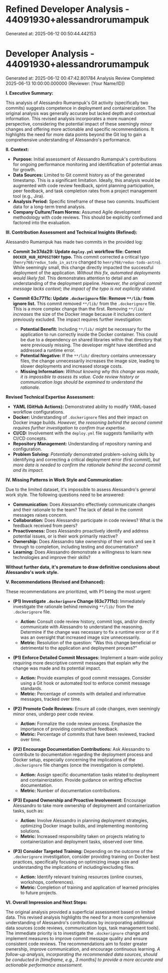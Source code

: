 # Refined Developer Analysis - 44091930+alessandrorumampuk
Generated at: 2025-06-12 00:50:44.442153

# Developer Analysis - 44091930+alessandrorumampuk
Generated at: 2025-06-12 00:47:42.801784
Analysis Review Completed: 2025-06-13 10:00:00.000000 (Reviewer: [Your Name/ID])

**I. Executive Summary:**

This analysis of Alessandro Rumampuk's Git activity (specifically two commits) suggests competence in deployment and containerization. The original analysis was generally accurate but lacked depth and contextual information. This revised analysis incorporates a more nuanced perspective, considering the potential impact of these seemingly minor changes and offering more actionable and specific recommendations. It highlights the need for more data points beyond the Git log to gain a comprehensive understanding of Alessandro's performance.

**II. Context:**

*   **Purpose:** Initial assessment of Alessandro Rumampuk's contributions for ongoing performance monitoring and identification of potential areas for growth.
*   **Data Sources:** Limited to Git commit history as of the generated timestamp.  This is a significant limitation. Ideally, this analysis would be augmented with code review feedback, sprint planning participation, peer feedback, and task completion rates from a project management tool (e.g., Jira).
*   **Analysis Period:** Specific timeframe of these two commits. Insufficient data for a long-term trend analysis.
*   **Company Culture/Team Norms:** Assumed Agile development methodology with code reviews.  This should be explicitly confirmed and factored into the evaluation.

**III. Contribution Assessment and Technical Insights (Refined):**

Alessandro Rumampuk has made two commits in the provided log:

*   **Commit 3e37da29: Update `deploy.yml` workflow file: Correct `DOCKER_HUB_REPOSITORY` typo.** This commit corrected a critical typo (`henry768/redux_todo_in_astro` changed to `henry768/redux-todo-astro`). While seemingly small, this change directly impacted the successful deployment of the application.  *Without this fix, automated deployments would likely fail.*  This demonstrates attention to detail and an understanding of the deployment pipeline. *However, the original commit message lacks context; the impact of the typo is not explicitly stated.*

*   **Commit 63c7711c: Update `.dockerignore` file: Remove `**/lib/` from ignore list.** This commit removed `**/lib/` from the `.dockerignore` file. This is a more complex change than the first. Removing `**/lib/` *increases* the size of the Docker image because it includes content previously excluded. The impact requires further investigation:
    *   **Potential Benefit:** Including `**/lib/` might be necessary for the application to run correctly inside the Docker container. This could be due to a dependency on shared libraries within that directory that were previously missing. The developer *might* have identified and addressed a runtime error.
    *   **Potential Negative:** If the `**/lib/` directory contains unnecessary files, the change unnecessarily increases the image size, leading to slower deployments and increased storage costs.
    *   **Missing Information:** *Without knowing *why* this change was made, it is impossible to assess its value. Code review history or communication logs should be examined to understand the rationale.*

**Revised Technical Expertise Assessment:**

*   **YAML (GitHub Actions):** Demonstrated ability to modify YAML-based workflow configurations.
*   **Docker:** Understanding of `.dockerignore` files and their impact on Docker image builds. *However, the reasoning behind the second commit requires further investigation to confirm true expertise.*
*   **CI/CD:** Involvement with the `deploy.yml` file suggests familiarity with CI/CD concepts.
*   **Repository Management:** Understanding of repository naming and configuration.
*   **Problem Solving:** *Potentially* demonstrated problem-solving skills by identifying and correcting a critical deployment error (first commit), *but more data is needed to confirm the rationale behind the second commit and its impact.*

**IV. Missing Patterns in Work Style and Communication:**

Due to the limited dataset, it's impossible to assess Alessandro's general work style. The following questions need to be answered:

*   **Communication:** Does Alessandro effectively communicate changes and their rationale to the team?  The lack of detail in the commit messages raises concern.
*   **Collaboration:** Does Alessandro participate in code reviews? What is the feedback received from peers?
*   **Proactiveness:** Does Alessandro proactively identify and address potential issues, or is their work primarily reactive?
*   **Ownership:** Does Alessandro take ownership of their work and see it through to completion, including testing and documentation?
*   **Learning:** Does Alessandro demonstrate a willingness to learn new technologies and improve their skills?

**Without further data, it's premature to draw definitive conclusions about Alessandro's work style.**

**V. Recommendations (Revised and Enhanced):**

These recommendations are prioritized, with P1 being the most urgent:

*   **(P1) Investigate `.dockerignore` Change (63c7711c):**  Immediately investigate the rationale behind removing `**/lib/` from the `.dockerignore` file.
    *   **Action:** Consult code review history, commit logs, and/or directly communicate with Alessandro to understand the reasoning.  Determine if the change was necessary to fix a runtime error or if it was an oversight that increased image size unnecessarily.
    *   **Metric:** Resolution of the question: "Was this change beneficial or detrimental to the application and deployment process?"

*   **(P1) Enforce Detailed Commit Messages:** Implement a team-wide policy requiring more descriptive commit messages that explain *why* the change was made and its potential impact.
    *   **Action:** Provide examples of good commit messages.  Consider using a Git hook or automated tool to enforce commit message standards.
    *   **Metric:** Percentage of commits with detailed and informative messages, tracked over time.

*   **(P2) Promote Code Reviews:** Ensure all code changes, even seemingly minor ones, undergo peer code review.
    *   **Action:** Formalize the code review process.  Emphasize the importance of providing constructive feedback.
    *   **Metric:** Percentage of commits that have been reviewed, tracked over time.

*   **(P2) Encourage Documentation Contributions:** Ask Alessandro to contribute to documentation regarding the deployment process and Docker setup, especially concerning the implications of the `.dockerignore` file changes (once the investigation is complete).
    *   **Action:** Assign specific documentation tasks related to deployment and containerization.  Provide guidance on writing effective documentation.
    *   **Metric:** Number of documentation contributions.

*   **(P3) Expand Ownership and Proactive Involvement:** Encourage Alessandro to take more ownership of deployment and containerization tasks, such as:
    *   **Action:** Involve Alessandro in planning deployment strategies, optimizing Docker image builds, and implementing monitoring solutions.
    *   **Metric:** Increased responsibility taken on projects relating to containerization and deployment tasks, observed over time.

*   **(P3) Consider Targeted Training:** Depending on the outcome of the `.dockerignore` investigation, consider providing training on Docker best practices, specifically focusing on optimizing image size and understanding the implications of including/excluding files.
    *   **Action:** Identify relevant training resources (online courses, workshops, conferences).
    *   **Metric:** Completion of training and application of learned principles to future projects.

**VI. Overall Impression and Next Steps:**

The original analysis provided a superficial assessment based on limited data. This revised analysis highlights the need for a more comprehensive understanding of Alessandro's contributions by incorporating additional data sources (code reviews, communication logs, task management tools). The immediate priority is to investigate the `.dockerignore` change and implement measures to improve commit message quality and ensure consistent code reviews. The recommendations aim to foster greater ownership, improve communication, and encourage continuous learning.  *A follow-up analysis, incorporating the recommended data sources, should be conducted in [timeframe, e.g., 3 months] to provide a more accurate and actionable performance assessment.*
